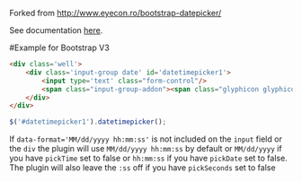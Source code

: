 Forked from http://www.eyecon.ro/bootstrap-datepicker/

See documentation [here](http://tarruda.github.com/bootstrap-datetimepicker/).

#Example for Bootstrap V3

```html
<div class='well'>
	<div class='input-group date' id='datetimepicker1'>
		<input type='text' class="form-control"/>
		<span class="input-group-addon"><span class="glyphicon glyphicon-calendar"></span></span>
	</div>
</div>
```
```javascript
$('#datetimepicker1').datetimepicker();
```

If `data-format='MM/dd/yyyy hh:mm:ss'` is not included on the `input` field or the `div` the plugin will use `MM/dd/yyyy hh:mm:ss` by default or `MM/dd/yyyy` if you have `pickTime` set to false or `hh:mm:ss` if you have `pickDate` set to false. The plugin will also leave the `:ss` off if you have `pickSeconds` set to false